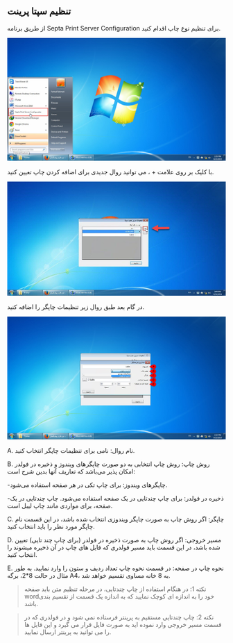 ﻿## **تنظیم سپتا پرینت**

از طریق برنامه Septa Print Server Configuration برای تنظیم نوع چاپ اقدام کنید.

![](printer3.jpg)

با کلیک بر روی علامت + ، می توانید روال جدیدی برای اضافه کردن چاپ تعیین کنید.

![](addPRINT.jpg)

در گام بعد طبق روال زیر تنظیمات چاپگر را اضافه کنید.

![](printer6.jpg)

A. نام روال: نامی برای تنظیمات چاپگر انتخاب کنید.

B. روش چاپ: روش چاپ انتخابی به دو صورت چاپگرهای ویندوز و ذخیره در فولدر امکان پذیر می‌باشد که تعاریف آنها بدین شرح است:

-چاپگرهای ویندوز: برای چاپ تکی در هر صفحه استفاده می‌شود.

-ذخیره در فولدر: برای چاپ چندتایی در یک صفحه استفاده می‌شود. چاپ چندتایی در یک صفحه، برای مواردی مانند چاپ لیبل است.


C. چاپگر: اگر روش چاپ به صورت چاپگر ویندوزی انتخاب شده باشد، در این قسمت نام چاپگر مورد نظر را باید انتخاب کنید. 

D. مسیر خروجی: اگر روش چاپ به صورت ذخیره در فولدر (برای چاپ چند تایی) تعیین شده باشد، در این قسمت باید مسیر فولدری که فایل های چاپ در آن ذخیره میشوند را انتخاب کنید.

E. نحوه چاپ در صفحه: در قسمت نحوه چاپ تعداد ردیف و ستون را وارد نمایید. به طور مثال در حالت 8*2، برگه A4، به 8 خانه مساوی تقسیم خواهد شد.

> نکته 1: در هنگام استفاده از چاپ چندتایی، در مرحله تنظیم متن باید صفحه wordخود را به اندازه ای کوچک نمایید که به اندازه یک قسمت از تقسیم بندی باشد.


> نکته 2: چاپ چندتایی مستقیم به پرینتر فرستاده نمی شود و در فولدری که در قسمت مسیر خروجی وارد نموده اید به صورت فایل قرار می گیرد و این فایل ها را می توانید به پرینتر ارسال نمایید.

